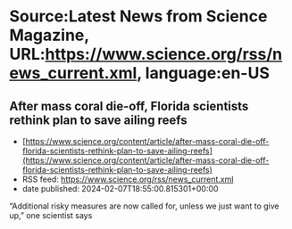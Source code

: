 # Source:Latest News from Science Magazine, URL:https://www.science.org/rss/news_current.xml, language:en-US

## After mass coral die-off, Florida scientists rethink plan to save ailing reefs
 - [https://www.science.org/content/article/after-mass-coral-die-off-florida-scientists-rethink-plan-to-save-ailing-reefs](https://www.science.org/content/article/after-mass-coral-die-off-florida-scientists-rethink-plan-to-save-ailing-reefs)
 - RSS feed: https://www.science.org/rss/news_current.xml
 - date published: 2024-02-07T18:55:00.815301+00:00

“Additional risky measures are now called for, unless we just want to give up,” one scientist says

